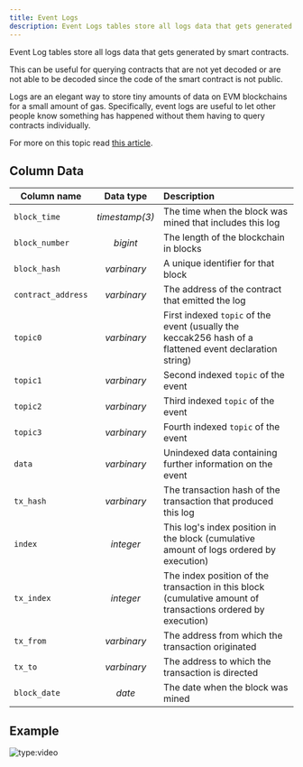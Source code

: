 ```yaml
---
title: Event Logs
description: Event Logs tables store all logs data that gets generated by smart contracts.
---
```


Event Log tables store all logs data that gets generated by smart contracts.

This can be useful for querying contracts that are not yet decoded or are not able to be decoded since the code of the smart contract is not public.

Logs are an elegant way to store tiny amounts of data on EVM blockchains for a small amount of gas. Specifically, event logs are useful to let other people know something has happened without them having to query contracts individually.

For more on this topic read [this article](https://medium.com/mycrypto/understanding-event-logs-on-the-ethereum-blockchain-f4ae7ba50378).

## Column Data

|     Column name      |    Data type    |                                                                                   Description                                                                                   |
| -------------------- | :-------------: | :-------------------------------------------------------------------------------------------------------------------------------------------------------------------------------- |
| `block_time`         | _timestamp(3)_  | The time when the block was mined that includes this log                                                                                            |
| `block_number`       | _bigint_        | The length of the blockchain in blocks                                                                                                              |
| `block_hash`         | _varbinary_     | A unique identifier for that block                                                                                                                  |
| `contract_address`   | _varbinary_     | The address of the contract that emitted the log                                                                                                    |
| `topic0`             | _varbinary_     | First indexed `topic` of the event (usually the keccak256 hash of a flattened event declaration string)                                              |
| `topic1`             | _varbinary_     | Second indexed `topic` of the event                                                                                                                 |
| `topic2`             | _varbinary_     | Third indexed `topic` of the event                                                                                                                  |
| `topic3`             | _varbinary_     | Fourth indexed `topic` of the event                                                                                                                 |
| `data`               | _varbinary_     | Unindexed data containing further information on the event                                                                                          |
| `tx_hash`            | _varbinary_     | The transaction hash of the transaction that produced this log                                                                                      |
| `index`              | _integer_       | This log's index position in the block (cumulative amount of logs ordered by execution)                                                             |
| `tx_index`           | _integer_       | The index position of the transaction in this block (cumulative amount of transactions ordered by execution)                                        |
| `tx_from`            | _varbinary_     | The address from which the transaction originated                                                                                                   |
| `tx_to`              | _varbinary_     | The address to which the transaction is directed                                                                                                    |
| `block_date`         | _date_          | The date when the block was mined                                                                                                                   |

## Example

![type:video](https://dune.com/embeds/3045141/5064356)
